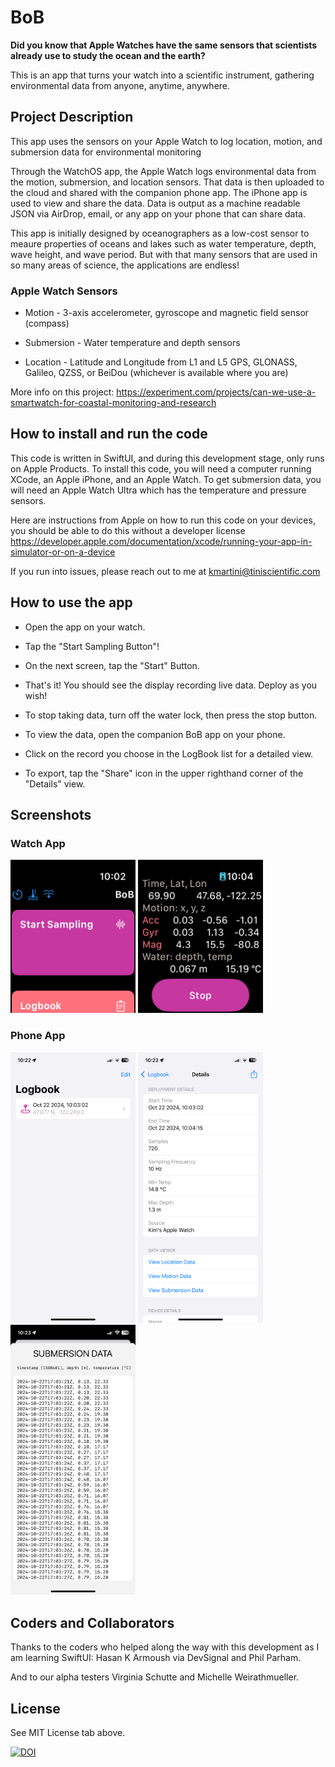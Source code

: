 # BoB
**Did you know that Apple Watches have the same sensors that scientists already use to study the ocean and the earth?**

This is an app that turns your watch into a scientific instrument, gathering environmental data from anyone, anytime, anywhere.

## Project Description
This app uses the sensors on your Apple Watch to log location, motion, and submersion data for environmental monitoring

Through the WatchOS app, the Apple Watch logs environmental data from the motion, submersion, and location sensors. That data is then uploaded to the cloud and shared with the companion phone app. The iPhone app is used to view and share the data. Data is output as a machine readable JSON via AirDrop, email, or any app on your phone that can share data. 

This app is initially designed by oceanographers as a low-cost sensor to meaure properties of oceans and lakes such as water temperature, depth, wave height, and wave period. But with that many sensors that are used in so many areas of science, the applications are endless!

### Apple Watch Sensors
- Motion - 3-axis accelerometer, gyroscope and magnetic field sensor (compass)

- Submersion - Water temperature and depth sensors

- Location - Latitude and Longitude from L1 and L5 GPS, GLONASS, Galileo, QZSS, or BeiDou (whichever is available where you are)

More info on this project: https://experiment.com/projects/can-we-use-a-smartwatch-for-coastal-monitoring-and-research

## How to install and run the code
This code is written in SwiftUI, and during this development stage, only runs on Apple Products. To install this code, you will need a computer running XCode, an Apple iPhone, and an Apple Watch. To get submersion data, you will need an Apple Watch Ultra which has the temperature and pressure sensors. 

Here are instructions from Apple on how to run this code on your devices, you should be able to do this without a developer license https://developer.apple.com/documentation/xcode/running-your-app-in-simulator-or-on-a-device

If you run into issues, please reach out to me at kmartini@tiniscientific.com

## How to use the app
- Open the app on your watch. 

- Tap the "Start Sampling Button"!

- On the next screen, tap the "Start" Button.

- That's it! You should see the display recording live data. Deploy as you wish!

- To stop taking data, turn off the water lock, then press the stop button.

- To view the data, open the companion BoB app on your phone. 

- Click on the record you choose in the LogBook list for a detailed view.

- To export, tap the "Share" icon in the upper righthand corner of the "Details" view.

## Screenshots
### Watch App
<p float="center">
<img src="https://github.com/rejectedbanana/BoB/blob/main/ScreenShots/WatchBoBContentView.PNG" width=200>
<img src="https://github.com/rejectedbanana/BoB/blob/main/ScreenShots/WatchBoBSamplingView.PNG" width=200>
</p>

### Phone App
<p float="center">
<img src="https://github.com/rejectedbanana/BoB/blob/main/ScreenShots/BoBLogbookView.PNG" width=200>
<img src="https://github.com/rejectedbanana/BoB/blob/main/ScreenShots/BoBDetailView.PNG" width=200>
<img src="https://github.com/rejectedbanana/BoB/blob/main/ScreenShots/BoBDetailDataView.PNG" width=200>
</p>

## Coders and Collaborators
Thanks to the coders who helped along the way with this development as I am learning SwiftUI: Hasan K Armoush via DevSignal and Phil Parham.

And to our alpha testers Virginia Schutte and Michelle Weirathmueller.

## License
See MIT License tab above.

[![DOI](https://zenodo.org/badge/739093324.svg)](https://doi.org/10.5281/zenodo.15604059)

